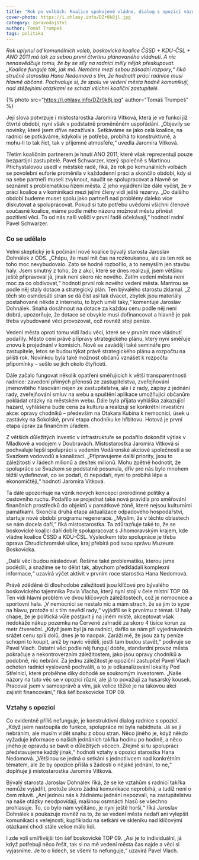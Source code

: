 ```yaml
---
title: "Rok po volbách: Koalice spokojeně vládne, dialog s opozicí vázne"
cover-photo: https://i.ohlasy.info/DZr0k8jl.jpg
category: zpravodajství
author: Tomáš Trumpeš
tags: politika
---
```


*Rok uplynul od komunálních voleb, boskovická koalice ČSSD + KDU-ČSL + ANO 2011 má tak za sebou první čtvrtinu plánovaného vládnutí. A nic nenasvědčuje tomu, že by se síly na radnici měly nějak přeskupovat. „Koalice funguje tak, jak má. Nemáme mezi sebou zásadní rozpory,“ říká stručně starostka Hana Nedomová s tím, že hodnotit práci radnice musí hlavně občané. Pochvaluje si, že spolu ve vedení města hodně komunikují, nad stěžejními otázkami se schází všichni koaliční zastupitelé.*

{% photo src="https://i.ohlasy.info/DZr0k8j.jpg" author="Tomáš Trumpeš" %}

Její slova potvrzuje i místostarostka Jaromíra Vítková, která je ve funkci již čtvrté období, nyní však v podstatně proměněném uspořádání. „Objevily se novinky, které jsem dříve nezažívala. Setkáváme se jako celá koalice, na radnici se potkáváme, kdykoliv je potřeba, probíhá to konstruktivně, a mohu-li to tak říct, tak v příjemné atmosféře,“ uvedla Jaromíra Vítková. 

Třetím koaličním partnerem je hnutí ANO 2011, které však reprezentují pouze bezpartijní zastupitelé. Pavel Schwarzer, který společně s Martinou Přichystalovou usedl v městské radě, říká, že rok po komunálních volbách se povolební euforie proměnila v každodenní práci a skončilo období, kdy si na sebe partneři museli zvyknout, naučit se spolupracovat a hlavně se seznámit s problematikou řízení města. Z jeho vyjádření lze dále vyčíst, že v práci koalice a v kominikaci mezi jejími členy vidí ještě rezervy. „Do dalšího období budeme muset spolu jako partneři nad problémy daleko více diskutovat a spolupracovat. Pokud si tuto potřebu uvědomí všichni členové současné koalice, máme podle mého názoru možnost městu přinést pozitivní věci. To od nás naši voliči v první řadě očekávají,“ hodnotí radní Pavel Schwarzer.

### Co se udělalo

Velmi skeptický je k počínání nové koalice bývalý starosta Jaroslav Dohnálek z ODS. „Chápu, že musí mít čas na rozkoukanou, ale za ten rok se toho moc nevybudovalo. Zato se hodně rozbořilo, a to nemyslím jen stavbu haly. Jsem smutný z toho, že z akcí, které se dnes realizují, jsem většinu ještě připravoval já, jinak není skoro nic nového. Zatím vedení města není moc za co obdivovat,“ hodnotí první rok nového vedení města. Mantrou se podle něj staly dotace a strategický plán. Ten bývalého starostu zklamal. „Z těch sto osmdesáti stran se dá číst asi tak dvacet, zbytek jsou materiály postahované někde z internetu, to bych uměl taky,“ komentuje Jaroslav Dohnálek. Snaha dosáhnout na dotace za každou cenu podle něj není dobrá, upozorňuje, že dotace se obvykle musí dofinancovat a hlavně je pak třeba vybudované věci provozovat, což rovněž stojí peníze.

Vedení města oproti tomu vidí řadu věcí, které se v prvním roce vládnutí podařily. Město cení právě přípravy strategického plánu, který nyní směřuje znovu k projednání v komisích. Nově se zavádějí také semináře pro zastupitele, letos se budou týkat právě strategického plánu a rozpočtu na příští rok. Novinkou byla také možnost občanů vznášet k rozpočtu připomínky – sešlo se jich okolo čtyřiceti.

Dále začalo fungovat několik opatření směřujících k větší transparentnosti radnice: zavedení přímých přenosů ze zastupitelstva, zveřejňování jmenovitého hlasování nejen ze zastupitelstva, ale i z rady, zápisy z jednání rady, zveřejňování smluv na webu a spuštění aplikace umožňující občanům pokládat otázky na městském webu. Dále byla přijata vyhláška zakazující hazard, vyhlášena bude cena za kulturu a realizují se konkrétní investiční akce: opravy chodníků – především na Otakara Kubína k nemocnici, úsek u zastávky na Sokolské, první etapa chodníku ke hřbitovu. Hotová je první etapa úprav za finančním úřadem. 

Z větších důležitých investic v infrastruktuře se podařilo dokončit výtlak v Mladkově a vodojem v Doubravách. Místostarostka Jaromíra Vítková si pochvaluje lepší spolupráci s vedením Vodárenské akciové společnosti a se Svazkem vodovodů a kanalizací. „Připravujeme další priority, jsou to záležitosti v řádech milionů a desítek milionů. Mohu zpětně hodnotit, že spolupráce se Svazkem se podstatně posunula, dřív pro nás bylo mnohem těžší vydefinovat, co se podaří, či nepodaří, nyní to probíhá lépe a ekonomičtěji,“ hodnotí Jaromíra Vítková.

Ta dále upozorňuje na vznik nových koncepcí prorodinné politiky a cestovního ruchu. Podařilo se projednat také nová pravidla pro směřování finančních prostředků do objektů v památkové zóně, které nejsou kulturními památkami. Skončila druhá etapa aktualizace odpadového hospodářství, startuje nové období programu regenerace. „Myslím, že v těchto oblastech se nám docela daří,“ říká místostarostka. Ta zdůrazňuje také to, že se boskovické koalici daří dobře spolupracovat s Jihomoravským krajem, kde vládne koalice ČSSD a KDU-ČSL. Výsledkem této spolupráce je třeba oprava Chrudichromské ulice, kraj přebírá pod svou správu Muzeum Boskovicka.

„Další věci budou následovat. Řešíme také problematiku, kterou jsme podědili, a snažíme se to dělat tak, abychom předkládali komplexní informace,“ uzavírá výčet aktivit v prvním roce starostka Hana Nedomová. 

Právě zděděné či dlouhodobé záležitosti jsou klíčové pro bývalého boskovického tajemníka Pavla Vlacha, který nyní stojí v čele místní TOP 09. Ten vidí hlavní problém ve dvou klíčových záležitostech, což je nemocnice a sportovní hala. „V nemocnici se nestalo nic a mám strach, že se jim to sype na hlavu, protože si s tím nevědí rady,“ vyjádřil se k prvnímu z témat. U haly chápe, že je politická vůle postavit ji na jiném místě, akceptovat však nedokáže nákup pozemku na Červené zahradě za skoro 4 tisíce korun za metr čtvereční. „Když jsem byl já na radnici, dařilo se nám při vyjednáváních srážet cenu spíš dolů, dnes je to naopak. Zaráží mě, že jsou za ty peníze schopni to koupit, aniž by navíc věděli, jestli tam budou stavět,“ podivuje se Pavel Vlach. Ostatní věci podle něj fungují dobře, standardní provoz města pokračuje a nekontroverzním záležitostem, jako jsou opravy chodníků a podobně, nic nebrání. Za jednu záležitost je opoziční zastupitel Pavel Vlach ochoten radnici vysloveně pochválit, a to je odkanalizování lokality Pod Střelnicí, které proběhne díky dohodě se soukromým investorem. „Naše názory na tuto věc se v opozici různí, ale já to považuji za husarský kousek. Pracoval jsem v samosprávě a vím, jak velice těžké je na takovou akci zajistit financování,“ říká šéf boskovické TOP 09.

### Vztahy s opozicí

Co evidentně příliš nefunguje, je konstruktivní dialog radnice s opozicí. „Když jsem nastoupila do funkce, spolupráce mi byla nabídnuta. Já se jí nebráním, ale musím vidět snahu z obou stran. Něco jiného je, když někdo vyžaduje informace o našich jednáních takřka hodinu po hodině, a něco jiného je opravdu se bavit o důležitých věcech. Zřejmě si tu spolupráci představujeme každý jinak,“ hodnotí vztahy s opozicí starostka Hana Nedomová. „Většinou se jedná o setkání s jednotlivcem nad konkrétním tématem, ale že by opozice přišla s žádostí o nějaké jednání, to ne,“ doplňuje ji místostarostka Jaromíra Vítková.

Bývalý starosta Jaroslav Dohnálek říká, že se ke vztahům s radnicí takřka nemůže vyjádřit, protože skoro žádná komunikace neprobíhá, a tudíž není o čem mluvit. „Ani jednou nás k žádnému jednání nepozvali, na zastupitelstvu na naše otázky neodpovídají, mašinou osmnácti hlasů se všechno prohlasuje. To, co bylo nám vyčítáno, je nyní ještě horší,“ říká Jaroslav Dohnálek a poukazuje rovněž na to, že se vedení města nedaří ani vylepšit komunikaci s veřejností, kupříkladu na setkání ve skleníku nad klíčovými otázkami chodí stále velice málo lidí. 

I zde volí smířlivější tón šéf boskovické TOP 09. „Asi je to individuální, já když potřebuji něco řešit, tak si na mě vedení města čas najde a věci si vyjasníme. Je to o lidech, se všemi to nefunguje,“ uzavírá Pavel Vlach.
